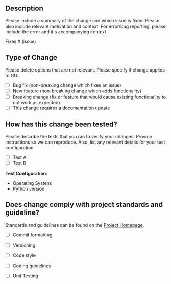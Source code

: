 ## Description
Please include a summary of the change and which issue is fixed. Please 
also include relevant motivation and context. For error/bug reporting, 
please include the error and it's accompanying context.

Fixes # (issue)

## Type of Change
Please delete options that are not relevant. Please specify if change 
applies to GUI.

- [ ] Bug fix (non-breaking change which fixes an issue)
- [ ] New feature (non-breaking change which adds functionality)
- [ ] Breaking change (fix or feature that would cause existing functionality to not work as expected)
- [ ] This change requires a documentation update

## How has this change been tested?
Please describe the tests that you ran to verify your changes. Provide instructions so we can reproduce. Also, list any relevant details for your test configuration.

- [ ] Test A
- [ ] Test B

**Test Configuration**:
* Operating System:
* Python version:

## Does change comply with project standards and guideline?
Standards and guidelines can be found on the [Project Homepage](https://github.com/SDNNetSim/SDON_simulator).
- [ ] Commit formatting
- [ ] Versioning
- [ ] Code style
- [ ] Coding guidelines
- [ ] Unit Testing

